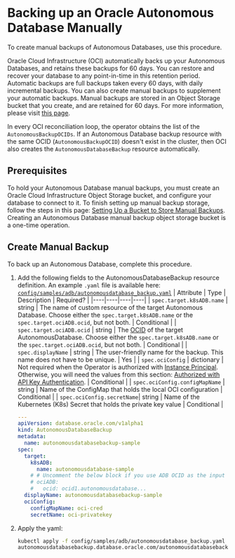 # Backing up an Oracle Autonomous Database Manually

To create manual backups of Autonomous Databases, use this procedure.

Oracle Cloud Infrastructure (OCI) automatically backs up your Autonomous Databases, and retains these backups for 60 days. You can restore and recover your database to any point-in-time in this retention period. Automatic backups are full backups taken every 60 days, with daily incremental backups. You can also create manual backups to supplement your automatic backups. Manual backups are stored in an Object Storage bucket that you create, and are retained for 60 days. For more information, please visit [this page](https://docs.oracle.com/en-us/iaas/Content/Database/Tasks/adbbackingup.htm).

In every OCI reconciliation loop, the operator obtains the list of the `AutonomousBackupOCIDs`. If an Autonomous Database backup resource with the same OCID (`AutonomousBackupOCID`) doesn't exist in the cluster, then OCI also creates the `AutonomousDatabaseBackup` resource automatically.

## Prerequisites

To hold your Autonomous Database manual backups, you must create an Oracle Cloud Infrastructure Object Storage bucket, and configure your database to connect to it. To finish setting up manual backup storage, follow the steps in this page: [Setting Up a Bucket to Store Manual Backups](https://docs.oracle.com/en-us/iaas/Content/Database/Tasks/adbbackingup.htm#creatingbucket). Creating an Autonomous Database manual backup object storage bucket is a one-time operation.

## Create Manual Backup

To back up an Autonomous Database, complete this procedure.

1. Add the following fields to the AutonomousDatabaseBackup resource definition. An example `.yaml` file is available here: [`config/samples/adb/autonomousdatabase_backup.yaml`](./../../config/samples/adb/autonomousdatabase_backup.yaml)
    | Attribute | Type | Description | Required? |
    |----|----|----|----|
    | `spec.target.k8sADB.name` | string | The name of custom resource of the target Autonomous Database. Choose either the `spec.target.k8sADB.name` or the `spec.target.ociADB.ocid`, but not both. | Conditional |
    | `spec.target.ociADB.ocid` | string | The [OCID](https://docs.cloud.oracle.com/Content/General/Concepts/identifiers.htm) of the target AutonomousDatabase. Choose either the `spec.target.k8sADB.name` or the `spec.target.ociADB.ocid`, but not both. | Conditional |
    | `spec.displayName` | string | The user-friendly name for the backup. This name does not have to be unique. | Yes |
    | `spec.ociConfig` | dictionary | Not required when the Operator is authorized with [Instance Principal](./ADB_PREREQUISITES.md#authorized-with-instance-principal). Otherwise, you will need the values from this section: [Authorized with API Key Authentication](./ADB_PREREQUISITES.md#authorized-with-api-key-authentication). | Conditional |
    | `spec.ociConfig.configMapName` | string | Name of the ConfigMap that holds the local OCI configuration | Conditional |
    | `spec.ociConfig.secretName`| string | Name of the Kubernetes (K8s) Secret that holds the private key value | Conditional |

    ```yaml
    ---
    apiVersion: database.oracle.com/v1alpha1
    kind: AutonomousDatabaseBackup
    metadata:
      name: autonomousdatabasebackup-sample
    spec:
      target:
        k8sADB:
          name: autonomousdatabase-sample
        # # Uncomment the below block if you use ADB OCID as the input of the target ADB
        # ociADB:
        #   ocid: ocid1.autonomousdatabase...
      displayName: autonomousdatabasebackup-sample
      ociConfig:
        configMapName: oci-cred
        secretName: oci-privatekey
    ```

2. Apply the yaml:

    ```sh
    kubectl apply -f config/samples/adb/autonomousdatabase_backup.yaml
    autonomousdatabasebackup.database.oracle.com/autonomousdatabasebackup-sample created
    ```
